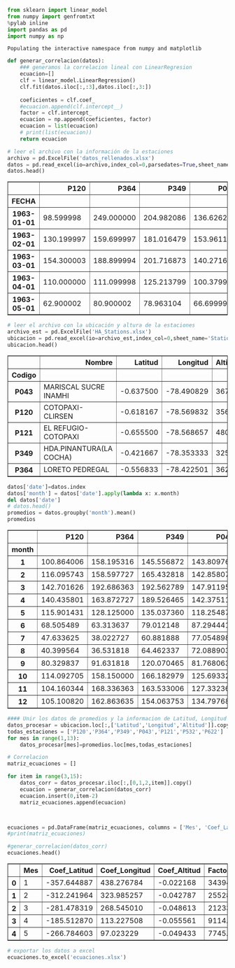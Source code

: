 

```python
from sklearn import linear_model
from numpy import genfromtxt
%pylab inline
import pandas as pd
import numpy as np
```

    Populating the interactive namespace from numpy and matplotlib
    


```python
def generar_correlacion(datos):
    ### generamos la correlacion lineal con LinearRegresion 
    ecuacion=[]
    clf = linear_model.LinearRegression()
    clf.fit(datos.iloc[:,:3],datos.iloc[:,3:])
    
    coeficientes = clf.coef_
    #ecuacion.append(clf.intercept__)
    factor = clf.intercept_
    ecuacion = np.append(coeficientes, factor)
    ecuacion = list(ecuacion)
    # print(list(ecuacion))
    return ecuacion

```


```python
# leer el archivo con la información de la estaciones
archivo = pd.ExcelFile('datos_rellenados.xlsx')
datos = pd.read_excel(io=archivo,index_col=0,parsedates=True,sheet_name='Sheet1')
datos.head()
```




<div>

<table border="1" class="dataframe">
  <thead>
    <tr style="text-align: right;">
      <th></th>
      <th>P120</th>
      <th>P364</th>
      <th>P349</th>
      <th>P043</th>
      <th>P121</th>
      <th>P532</th>
      <th>P622</th>
    </tr>
    <tr>
      <th>FECHA</th>
      <th></th>
      <th></th>
      <th></th>
      <th></th>
      <th></th>
      <th></th>
      <th></th>
    </tr>
  </thead>
  <tbody>
    <tr>
      <th>1963-01-01</th>
      <td>98.599998</td>
      <td>249.000000</td>
      <td>204.982086</td>
      <td>136.626236</td>
      <td>100.176987</td>
      <td>102.138268</td>
      <td>105.561844</td>
    </tr>
    <tr>
      <th>1963-02-01</th>
      <td>130.199997</td>
      <td>159.699997</td>
      <td>181.016479</td>
      <td>153.961151</td>
      <td>71.781181</td>
      <td>66.388359</td>
      <td>88.614380</td>
    </tr>
    <tr>
      <th>1963-03-01</th>
      <td>154.300003</td>
      <td>188.899994</td>
      <td>201.716873</td>
      <td>140.271667</td>
      <td>81.764816</td>
      <td>60.359131</td>
      <td>86.530258</td>
    </tr>
    <tr>
      <th>1963-04-01</th>
      <td>110.000000</td>
      <td>111.099998</td>
      <td>125.213799</td>
      <td>100.379921</td>
      <td>65.364723</td>
      <td>34.400215</td>
      <td>54.454197</td>
    </tr>
    <tr>
      <th>1963-05-01</th>
      <td>62.900002</td>
      <td>80.900002</td>
      <td>78.963104</td>
      <td>66.699997</td>
      <td>59.084435</td>
      <td>36.915268</td>
      <td>49.523899</td>
    </tr>
  </tbody>
</table>
</div>




```python
# leer el archivo con la ubicación y altura de la estaciones
archivo_est = pd.ExcelFile('HA_Stations.xlsx')
ubicacion = pd.read_excel(io=archivo_est,index_col=0,sheet_name='Stations')
ubicacion.head()
```




<div>

<table border="1" class="dataframe">
  <thead>
    <tr style="text-align: right;">
      <th></th>
      <th>Nombre</th>
      <th>Latitud</th>
      <th>Longitud</th>
      <th>Altitud</th>
    </tr>
    <tr>
      <th>Codigo</th>
      <th></th>
      <th></th>
      <th></th>
      <th></th>
    </tr>
  </thead>
  <tbody>
    <tr>
      <th>P043</th>
      <td>MARISCAL SUCRE INAMHI</td>
      <td>-0.637500</td>
      <td>-78.490829</td>
      <td>3670</td>
    </tr>
    <tr>
      <th>P120</th>
      <td>COTOPAXI-CLIRSEN</td>
      <td>-0.618167</td>
      <td>-78.569832</td>
      <td>3560</td>
    </tr>
    <tr>
      <th>P121</th>
      <td>EL REFUGIO-COTOPAXI</td>
      <td>-0.655500</td>
      <td>-78.568657</td>
      <td>4800</td>
    </tr>
    <tr>
      <th>P349</th>
      <td>HDA.PINANTURA(LA COCHA)</td>
      <td>-0.421667</td>
      <td>-78.353333</td>
      <td>3250</td>
    </tr>
    <tr>
      <th>P364</th>
      <td>LORETO PEDREGAL</td>
      <td>-0.556833</td>
      <td>-78.422501</td>
      <td>3620</td>
    </tr>
  </tbody>
</table>
</div>




```python
datos['date']=datos.index
datos['month'] = datos['date'].apply(lambda x: x.month)
del datos['date']
# datos.head()
promedios = datos.groupby('month').mean()
promedios
```




<div>

<table border="1" class="dataframe">
  <thead>
    <tr style="text-align: right;">
      <th></th>
      <th>P120</th>
      <th>P364</th>
      <th>P349</th>
      <th>P043</th>
      <th>P121</th>
      <th>P532</th>
      <th>P622</th>
    </tr>
    <tr>
      <th>month</th>
      <th></th>
      <th></th>
      <th></th>
      <th></th>
      <th></th>
      <th></th>
      <th></th>
    </tr>
  </thead>
  <tbody>
    <tr>
      <th>1</th>
      <td>100.864006</td>
      <td>158.195316</td>
      <td>145.556872</td>
      <td>143.809767</td>
      <td>90.796256</td>
      <td>87.667688</td>
      <td>127.187843</td>
    </tr>
    <tr>
      <th>2</th>
      <td>116.095743</td>
      <td>158.597727</td>
      <td>165.432818</td>
      <td>142.858079</td>
      <td>81.059008</td>
      <td>81.645428</td>
      <td>107.020569</td>
    </tr>
    <tr>
      <th>3</th>
      <td>142.701626</td>
      <td>192.686363</td>
      <td>192.562789</td>
      <td>147.911956</td>
      <td>97.379102</td>
      <td>84.306188</td>
      <td>109.923278</td>
    </tr>
    <tr>
      <th>4</th>
      <td>140.435801</td>
      <td>163.872727</td>
      <td>189.526465</td>
      <td>142.375111</td>
      <td>87.478111</td>
      <td>68.314256</td>
      <td>93.809758</td>
    </tr>
    <tr>
      <th>5</th>
      <td>115.901431</td>
      <td>128.125000</td>
      <td>135.037360</td>
      <td>118.254878</td>
      <td>71.565893</td>
      <td>47.797554</td>
      <td>60.709088</td>
    </tr>
    <tr>
      <th>6</th>
      <td>68.505489</td>
      <td>63.313637</td>
      <td>79.012148</td>
      <td>87.294441</td>
      <td>52.477340</td>
      <td>50.850009</td>
      <td>47.846255</td>
    </tr>
    <tr>
      <th>7</th>
      <td>47.633625</td>
      <td>38.022727</td>
      <td>60.881888</td>
      <td>77.054898</td>
      <td>50.859932</td>
      <td>56.481857</td>
      <td>40.608785</td>
    </tr>
    <tr>
      <th>8</th>
      <td>40.399564</td>
      <td>36.531818</td>
      <td>64.462337</td>
      <td>72.088903</td>
      <td>51.290258</td>
      <td>52.360080</td>
      <td>31.195027</td>
    </tr>
    <tr>
      <th>9</th>
      <td>80.329837</td>
      <td>91.631818</td>
      <td>120.070465</td>
      <td>81.768063</td>
      <td>66.714411</td>
      <td>47.781374</td>
      <td>45.880593</td>
    </tr>
    <tr>
      <th>10</th>
      <td>114.092705</td>
      <td>158.150000</td>
      <td>166.182979</td>
      <td>125.693324</td>
      <td>93.797357</td>
      <td>79.518107</td>
      <td>105.797630</td>
    </tr>
    <tr>
      <th>11</th>
      <td>104.160344</td>
      <td>168.336363</td>
      <td>163.533006</td>
      <td>127.332369</td>
      <td>113.234521</td>
      <td>78.648278</td>
      <td>116.449369</td>
    </tr>
    <tr>
      <th>12</th>
      <td>105.100820</td>
      <td>162.863635</td>
      <td>154.063753</td>
      <td>134.797686</td>
      <td>103.163665</td>
      <td>79.337102</td>
      <td>127.877577</td>
    </tr>
  </tbody>
</table>
</div>




```python
#### Unir los datos de promedios y la informacion de Latitud, Longitud y Altitud
datos_procesar = ubicacion.loc[:,['Latitud','Longitud','Altitud']].copy()
todas_estaciones = ['P120','P364','P349','P043','P121','P532','P622']
for mes in range(1,13):
    datos_procesar[mes]=promedios.loc[mes,todas_estaciones]

```


```python
# Correlacion
matriz_ecuaciones = []

for item in range(3,15):
    datos_corr = datos_procesar.iloc[:,[0,1,2,item]].copy()
    ecuacion = generar_correlacion(datos_corr)
    ecuacion.insert(0,item-2)
    matriz_ecuaciones.append(ecuacion)



ecuaciones = pd.DataFrame(matriz_ecuaciones, columns = ['Mes', 'Coef_Latitud','Coef_Longitud','Coef_Altitud','FactorIndependiente']) 
#print(matriz_ecuaciones)

#generar_correlacion(datos_corr)
ecuaciones.head()
```




<div>

<table border="1" class="dataframe">
  <thead>
    <tr style="text-align: right;">
      <th></th>
      <th>Mes</th>
      <th>Coef_Latitud</th>
      <th>Coef_Longitud</th>
      <th>Coef_Altitud</th>
      <th>FactorIndependiente</th>
    </tr>
  </thead>
  <tbody>
    <tr>
      <th>0</th>
      <td>1</td>
      <td>-357.644887</td>
      <td>438.276784</td>
      <td>-0.022168</td>
      <td>34394.288593</td>
    </tr>
    <tr>
      <th>1</th>
      <td>2</td>
      <td>-312.241964</td>
      <td>323.985257</td>
      <td>-0.042787</td>
      <td>25528.586832</td>
    </tr>
    <tr>
      <th>2</th>
      <td>3</td>
      <td>-281.478319</td>
      <td>268.545010</td>
      <td>-0.048613</td>
      <td>21233.808068</td>
    </tr>
    <tr>
      <th>3</th>
      <td>4</td>
      <td>-185.512870</td>
      <td>113.227508</td>
      <td>-0.055561</td>
      <td>9114.754433</td>
    </tr>
    <tr>
      <th>4</th>
      <td>5</td>
      <td>-266.784603</td>
      <td>97.023229</td>
      <td>-0.049433</td>
      <td>7745.540606</td>
    </tr>
  </tbody>
</table>
</div>




```python
# exportar los datos a excel
ecuaciones.to_excel('ecuaciones.xlsx')
```


```python

```
